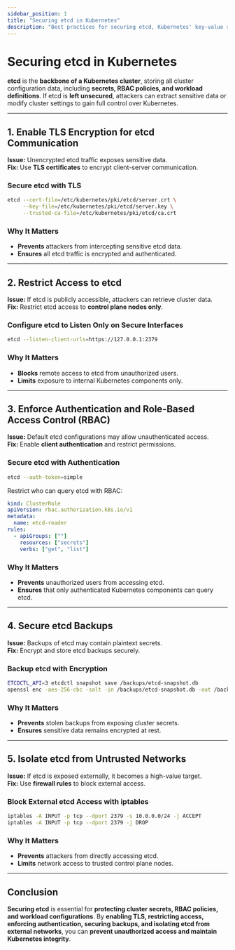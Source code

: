 ```yaml
---
sidebar_position: 1
title: "Securing etcd in Kubernetes"
description: "Best practices for securing etcd, Kubernetes' key-value store, to prevent unauthorized access and data compromise."
---
```


# Securing etcd in Kubernetes

**etcd** is the **backbone of a Kubernetes cluster**, storing all cluster configuration data, including **secrets, RBAC policies, and workload definitions**. If etcd is **left unsecured**, attackers can extract sensitive data or modify cluster settings to gain full control over Kubernetes.

---

## 1. Enable TLS Encryption for etcd Communication

**Issue:** Unencrypted etcd traffic exposes sensitive data.<br/>
**Fix:** Use **TLS certificates** to encrypt client-server communication.

### Secure etcd with TLS

```bash
etcd --cert-file=/etc/kubernetes/pki/etcd/server.crt \
     --key-file=/etc/kubernetes/pki/etcd/server.key \
     --trusted-ca-file=/etc/kubernetes/pki/etcd/ca.crt
```

### Why It Matters

- **Prevents** attackers from intercepting sensitive etcd data.<br/>
- **Ensures** all etcd traffic is encrypted and authenticated.

---

## 2. Restrict Access to etcd

**Issue:** If etcd is publicly accessible, attackers can retrieve cluster data.<br/>
**Fix:** Restrict etcd access to **control plane nodes only**.

### Configure etcd to Listen Only on Secure Interfaces

```bash
etcd --listen-client-urls=https://127.0.0.1:2379
```

### Why It Matters

- **Blocks** remote access to etcd from unauthorized users.<br/>
- **Limits** exposure to internal Kubernetes components only.

---

## 3. Enforce Authentication and Role-Based Access Control (RBAC)

**Issue:** Default etcd configurations may allow unauthenticated access.<br/>
**Fix:** Enable **client authentication** and restrict permissions.

### Secure etcd with Authentication

```bash
etcd --auth-token=simple
```

Restrict who can query etcd with RBAC:

```yaml
kind: ClusterRole
apiVersion: rbac.authorization.k8s.io/v1
metadata:
  name: etcd-reader
rules:
  - apiGroups: [""]
    resources: ["secrets"]
    verbs: ["get", "list"]
```

### Why It Matters

- **Prevents** unauthorized users from accessing etcd.<br/>
- **Ensures** that only authenticated Kubernetes components can query etcd.

---

## 4. Secure etcd Backups

**Issue:** Backups of etcd may contain plaintext secrets.<br/>
**Fix:** Encrypt and store etcd backups securely.

### Backup etcd with Encryption

```bash
ETCDCTL_API=3 etcdctl snapshot save /backups/etcd-snapshot.db
openssl enc -aes-256-cbc -salt -in /backups/etcd-snapshot.db -out /backups/etcd-snapshot.enc
```

### Why It Matters

- **Prevents** stolen backups from exposing cluster secrets.<br/>
- **Ensures** sensitive data remains encrypted at rest.

---

## 5. Isolate etcd from Untrusted Networks

**Issue:** If etcd is exposed externally, it becomes a high-value target.<br/>
**Fix:** Use **firewall rules** to block external access.

### Block External etcd Access with iptables

```bash
iptables -A INPUT -p tcp --dport 2379 -s 10.0.0.0/24 -j ACCEPT
iptables -A INPUT -p tcp --dport 2379 -j DROP
```

### Why It Matters

- **Prevents** attackers from directly accessing etcd.<br/>
- **Limits** network access to trusted control plane nodes.

---

## Conclusion

**Securing etcd** is essential for **protecting cluster secrets, RBAC policies, and workload configurations**. By **enabling TLS, restricting access, enforcing authentication, securing backups, and isolating etcd from external networks**, you can **prevent unauthorized access and maintain Kubernetes integrity**.
